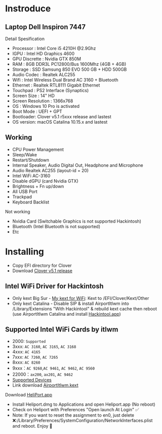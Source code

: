 # Instroduce
## Laptop Dell Inspiron 7447

Detail Spesification
* Processor : Intel Core i5 4210H @2.9Ghz
* IGPU : Intel HD Graphics 4600
* GPU Discrette : Nvidia GTX 850M
* RAM : 8GB DDR3L PC12800/Bus 1600Mhz (4GB + 4GB)
* Storage : SSD Samsung 850 EVO 500 GB + HDD 500GB
* Audio Codec : Realtek ALC255
* Wifi : Intel Wireless Dual Brand AC 3160 + Bluetooth
* Ethernet : Realtek RTL8111 Gigabit Ethernet
* Touchpad : PS2 Interface (Synaptics)
* Screen Size : 14" HD
* Screen Resolution : 1366x768
* OS : Windows 10 Pro is activated
* Boot Mode : UEFI + GPT
* Bootloader: Clover v5.1 r5xxx release and lastest
* OS version: macOS Catalina 10.15.x and lastest

## Working
* CPU Power Management
* Sleep/Wake
* Restart/Shutdown
* Internal Speaker, Audio Digital Out, Headphone and Microphone
* Audio Realtek AC255 (layout-id = 20)
* Intel WiFi AC-3160
* Disable dGPU (card Nvidia GTX)
* Brightness + Fn up/down
* All USB Port
* Trackpad
* Keyboard Backlist

Not working
* Nvidia Card (Switchable Graphics is not supported Hackintosh)
* Bluetooth (Intel Bluetooth is not supported)
* Etc

# Installing
* Copy EFI directory for Clover
* Download [Clover v5.1 release](https://github.com/CloverHackyColor/CloverBootloader/releases)

## Intel WiFi Driver for Hackintosh

* Only kext Big Sur - [My kext for WiFi](https://github.com/kwangle912/AirportItlwm-for-Hackintosh): Kext to /EFI/Clover/Kext/Other
* Only kext Catalina - Disable SIP & install AirportItlwm into /Library/Extensions "With Hackintool" & rebuild kext cache then reboot (use AirportItlwm Catalina and install [Hackintool.app](https://github.com/headkaze/Hackintool/releases))

## Supported Intel WiFi Cards by itlwm
- 2000: `Supported`
- 3xxx: `AC 3160`, `AC 3165`, `AC 3168`
- 4xxx: `AC 4165`
- 7xxx: `AC 7260`, `AC 7265`
- 8xxx: `AC 8260`
- 9xxx：`AC 9260`,`AC 9461`, `AC 9462`, `AC 9560`
- 22000：`ax200`, `ax201`, `AC 9462`
- [Supported Devices](https://openintelwireless.github.io/itlwm/Compat.html)
- Link download [AirportItlwm.kext](https://github.com/kwangle912/AirportItlwm-for-Hackintosh)

Download [HeliPort.app](https://github.com/OpenIntelWireless/HeliPort/releases)
* Install Heliport.dmg to Applications and open Heliport.app (No reboot)
* Check on Heliport with Preferences "Open launch At Login" ✅
* Note: If you want to reset the assignment to en0, 
just delete ❌:/Library/Preferences/SystemConfiguration/NetworkInterfaces.plist and reboot. Enjoy 🎉
